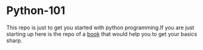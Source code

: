 # Python-101

This repo is just to get you started with python programming.If you are just starting up here is the repo of a [book](http://pymbook.readthedocs.io/) that would help you to get your basics sharp.  



